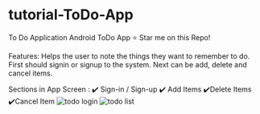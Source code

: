 # tutorial-ToDo-App
To Do Application
Android ToDo App ⭐ Star me on this Repo!

Features:
  Helps the user to note the things they want to remember to do.
  First should signin or signup to the system. 
  Next can be add, delete and cancel items.

Sections in App Screen : ✔️ Sign-in / Sign-up ✔️ Add Items ✔️Delete Items ✔️Cancel Item
![todo login](https://github.com/SaziRanasinghe/tutorial-ToDo-App/assets/115983813/3d46a1ee-2577-470f-86c7-25af1fdb9bb4)
![todo list](https://github.com/SaziRanasinghe/tutorial-ToDo-App/assets/115983813/5b9f2090-7a9d-4c46-8962-0942558aabc6)
